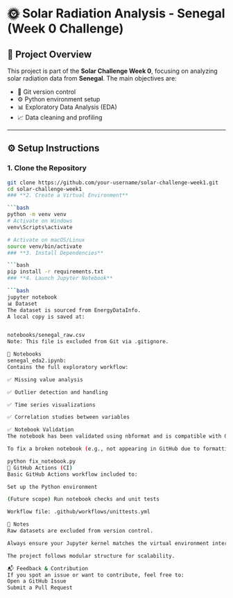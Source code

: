 # 🌞 Solar Radiation Analysis - Senegal (Week 0 Challenge)

## 📌 Project Overview

This project is part of the **Solar Challenge Week 0**, focusing on analyzing solar radiation data from **Senegal**. The main objectives are:

- 📁 Git version control  
- ⚙️ Python environment setup  
- 📊 Exploratory Data Analysis (EDA)  
- 📈 Data cleaning and profiling  

---



## ⚙️ Setup Instructions

### 1. Clone the Repository

```bash
git clone https://github.com/your-username/solar-challenge-week1.git
cd solar-challenge-week1
### **2. Create a Virtual Environment**

```bash
python -m venv venv
# Activate on Windows
venv\Scripts\activate

# Activate on macOS/Linux
source venv/bin/activate
### **3. Install Dependencies**

```bash
pip install -r requirements.txt
### **4. Launch Jupyter Notebook**

```bash
jupyter notebook
📊 Dataset
The dataset is sourced from EnergyDataInfo.
A local copy is saved at:


notebooks/senegal_raw.csv
Note: This file is excluded from Git via .gitignore.

📒 Notebooks
senegal_eda2.ipynb:
Contains the full exploratory workflow:

✅ Missing value analysis

✅ Outlier detection and handling

✅ Time series visualizations

✅ Correlation studies between variables

✅ Notebook Validation
The notebook has been validated using nbformat and is compatible with GitHub rendering.

To fix a broken notebook (e.g., not appearing in GitHub due to formatting issues), run:

python fix_notebook.py
🧪 GitHub Actions (CI)
Basic GitHub Actions workflow included to:

Set up the Python environment

(Future scope) Run notebook checks and unit tests

Workflow file: .github/workflows/unittests.yml

🚧 Notes
Raw datasets are excluded from version control.

Always ensure your Jupyter kernel matches the virtual environment interpreter.

The project follows modular structure for scalability.

📬 Feedback & Contribution
If you spot an issue or want to contribute, feel free to:
Open a GitHub Issue
Submit a Pull Request
